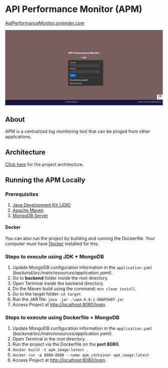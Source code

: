 # API Performance Monitor (APM)

[ApiPerformanceMonitor.onrender.com](https://apiperformancemonitor.onrender.com)

![home_page.png](miscellaneous/documents/images/home_page.png)

## About
APM is a centralized log monitoring tool that can be pinged from other applications.

## Architecture
[Click here](miscellaneous/documents/APM-Design_Document.pdf) for the project architecture.  

## Running the APM Locally
### Prerequisites
1. [Java Development Kit (JDK)](https://www.oracle.com/java/technologies/downloads/)
2. [Apache Maven](https://maven.apache.org/download.cgi)
2. [MongoDB Server](https://www.mongodb.com/try/download/community)

#### Docker
You can also run the project by building and running the Dockerfile. Your computer must have [Docker](https://www.docker.com/products/docker-desktop/) installed for this.  

### Steps to execute using JDK + MongoDB
1. Update MongoDB configuration information in the  `application.yaml` (_backend/src/main/resources/application.yaml_).
2. Go to **backend** folder inside the root directory.
3. Open Terminal inside the backend directory.
4. Do the Maven build using the command: `mvn clean install`.
5. Go to the target folder: `cd target`
6. Run the JAR file: `java -jar .\apm-0.0.1-SNAPSHOT.jar`
7. Access Project at [http://localhost:8080/login](http://localhost:8080/login).

### Steps to execute using Dockerfile + MongoDB
1. Update MongoDB configuration information in the  `application.yaml` (_backend/src/main/resources/application.yaml_).
2. Open Terminal in the root directory. 
3. Run the project via the Dockerfile on the **port 8080**.
4. `docker build -t apm_image:latest .`
5. `docker run -p 8080:8080 --name apm_container apm_image:latest`
6. Access Project at [http://localhost:8080/login](http://localhost:8080/login).